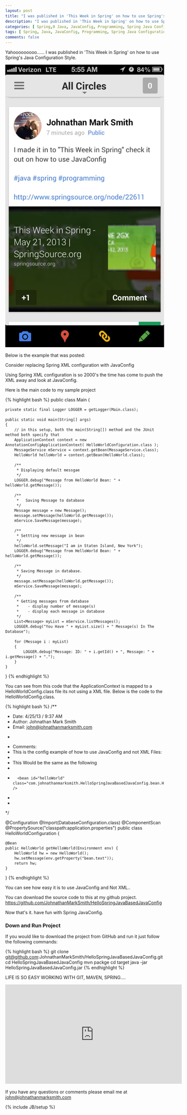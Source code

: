 ```yaml
---
layout: post
title: "I was published in 'This Week in Spring' on how to use Spring's Java Configuration Style"
description: "I was published in 'This Week in Spring' on how to use Spring's Java Configuration Style"
categories: [ Spring,0 Java, JavaConfig, Programming, Spring Java Configuration ]
tags: [ Spring, Java, JavaConfig, Programming, Spring Java Configuration ]
comments: false
---
```


Yahooooooooo...... I was published in 'This Week in Spring' on how to use Spring's Java Configuration Style.

<div style="text-align: center">
<img src="/images/springsource.jpg" alt="Installing Jboss on Linux with Johnathan Mark Smith" >
</div>

Below is the example that was posted:

Consider replacing Spring XML configuration with JavaConfig

Using Spring XML configuration is so 2000's the time has come to push the XML away and look at JavaConfig.

Here is the main code to my sample project

{% highlight bash %}
public class Main
{

    private static final Logger LOGGER = getLogger(Main.class);

    public static void main(String[] args)
    {
        // in this setup, both the main(String[]) method and the JUnit method both specify that
        ApplicationContext context = new AnnotationConfigApplicationContext( HelloWorldConfiguration.class );
        MessageService mService = context.getBean(MessageService.class);
        HelloWorld helloWorld = context.getBean(HelloWorld.class);

        /**
         * Displaying default messgae
         */
        LOGGER.debug("Message from HelloWorld Bean: " + helloWorld.getMessage());

        /**
         *   Saving Message to database
         */
        Message message = new Message();
        message.setMessage(helloWorld.getMessage());
        mService.SaveMessage(message);

        /**
         * Settting new message in bean
         */
        helloWorld.setMessage("I am in Staten Island, New York");
        LOGGER.debug("Message from HelloWorld Bean: " + helloWorld.getMessage());

        /**
         * Saving Message in database.
         */
        message.setMessage(helloWorld.getMessage());
        mService.SaveMessage(message);

        /**
         * Getting messages from database
         *    - display number of message(s)
         *    - display each message in database
         */
        List<Message> myList = mService.listMessages();
        LOGGER.debug("You Have " + myList.size() + " Message(s) In The Database");

        for (Message i : myList)
        {
            LOGGER.debug("Message: ID: " + i.getId() + ", Message: " + i.getMessage() + ".");
        }
    }
}
{% endhighlight %}

You can see from this code that the ApplicationContext is mapped to a HelloWorldConfig.class file its not using a XML file.  Below is the code to the HelloWorldConfig.class.

{% highlight bash %}
/**
 * Date:   4/25/13 / 9:37 AM
 * Author: Johnathan Mark Smith
 * Email:  john@johnathanmarksmith.com
 * <p/>
 * Comments:
 *    This is the config example of how to use JavaConfig and not XML Files:
 *
 *    This Would be the same as the following
 *    <beans>
 *       <bean id="helloWorld" class="com.johnathanmarksmith.HelloSpringJavaBasedJavaConfig.bean.HelloWorld" />
 *    </beans>
 *
 */

@Configuration
@Import(DatabaseConfiguration.class)
@ComponentScan
@PropertySource("classpath:application.properties")
public class HelloWorldConfiguration {

    @Bean
    public HelloWorld getHelloWorld(Environment env) {
        HelloWorld hw = new HelloWorld();
        hw.setMessage(env.getProperty("bean.text"));
        return hw;
    }


}
{% endhighlight %}

You can see how easy it is to use JavaConfig and Not XML..

You can download the source code to this at my github project.
<a href="https://github.com/JohnathanMarkSmith/HelloSpringJavaBasedJavaConfig">https://github.com/JohnathanMarkSmith/HelloSpringJavaBasedJavaConfig</a>

Now that's it. have fun with Spring JavaConfig.

### Down and Run Project

If you would like to download the project from GitHub and run it just follow the following commands:

{% highlight bash %}
git clone git@github.com:JohnathanMarkSmith/HelloSpringJavaBasedJavaConfig.git
cd HelloSpringJavaBasedJavaConfig
mvn packge
cd target
java -jar HelloSpringJavaBasedJavaConfig.jar
{% endhighlight %}

LIFE IS SO EASY WORKING WITH GIT, MAVEN, SPRING....

<object width="560" height="315"><param name="movie" value="http://www.youtube.com/v/cfTY4LpZtf4?version=3&amp;hl=en_US"></param><param name="allowFullScreen" value="true"></param><param name="allowscriptaccess" value="always"></param><embed src="http://www.youtube.com/v/cfTY4LpZtf4?version=3&amp;hl=en_US" type="application/x-shockwave-flash" width="560" height="315" allowscriptaccess="always" allowfullscreen="true"></embed></object>



If you have any questions or comments please email me at <a href="mailto:john@johnathanmarksmith.com">john@johnathanmarksmith.com</a>


{% include JB/setup %}
